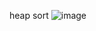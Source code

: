 heap sort
![image](https://github.com/user-attachments/assets/99cc9ae1-9d48-4489-89bf-690e79c3e3a4)
